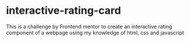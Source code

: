 # interactive-rating-card
This is a challenge by Frontend mentor to create an interactive rating component of a webpage using my knowledge of html, css and javascript
